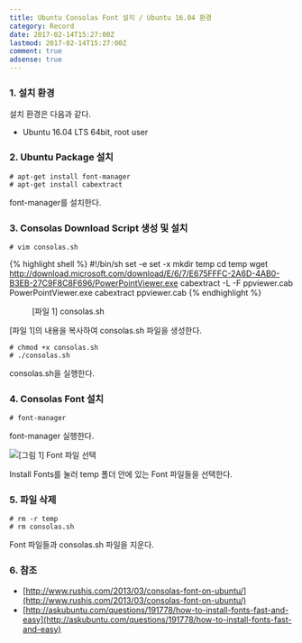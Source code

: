 ```yaml
---
title: Ubuntu Consolas Font 설치 / Ubuntu 16.04 환경
category: Record
date: 2017-02-14T15:27:00Z
lastmod: 2017-02-14T15:27:00Z
comment: true
adsense: true
---
```


### 1. 설치 환경

설치 환경은 다음과 같다.
* Ubuntu 16.04 LTS 64bit, root user

### 2. Ubuntu Package 설치

~~~
# apt-get install font-manager
# apt-get install cabextract
~~~

font-manager를 설치한다.

### 3. Consolas Download Script 생성 및 설치

~~~
# vim consolas.sh
~~~

{% highlight shell %}
#!/bin/sh
set -e
set -x
mkdir temp
cd temp
wget http://download.microsoft.com/download/E/6/7/E675FFFC-2A6D-4AB0-B3EB-27C9F8C8F696/PowerPointViewer.exe
cabextract -L -F ppviewer.cab PowerPointViewer.exe
cabextract ppviewer.cab
{% endhighlight %}
<figure>
<figcaption class="caption">[파일 1] consolas.sh</figcaption>
</figure>

[파일 1]의 내용을 복사하여 consolas.sh 파일을 생성한다.

~~~
# chmod +x consolas.sh
# ./consolas.sh
~~~

consolas.sh을 실행한다.

### 4. Consolas Font 설치

~~~
# font-manager
~~~

font-manager 실행한다.

![[그림 1] Font 파일 선택]({{site.baseurl}}/images/record/Ubuntu_Consolas_Install_Ubuntu_16.04/Ubuntu_Font_Manager.PNG)

Install Fonts를 눌러 temp 폴더 안에 있는 Font 파일들을 선택한다.

### 5. 파일 삭제

~~~
# rm -r temp
# rm consolas.sh
~~~

Font 파일들과 consolas.sh 파일을 지운다.

### 6. 참조
* [http://www.rushis.com/2013/03/consolas-font-on-ubuntu/](http://www.rushis.com/2013/03/consolas-font-on-ubuntu/)
* [http://askubuntu.com/questions/191778/how-to-install-fonts-fast-and-easy](http://askubuntu.com/questions/191778/how-to-install-fonts-fast-and-easy)
